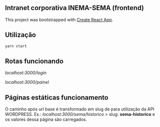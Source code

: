 ## Intranet corporativa INEMA-SEMA (frontend) 

This project was bootstrapped with [Create React App](https://github.com/facebook/create-react-app).


## Utilização

```bash
yarn start
```

## Rotas funcionando

*localhost:3000/login*

*localhost:3000/painel*

## Páginas estáticas funcionamento

O caminho após url base é transformado em slug de para utilização da API WORDPRESS. Ex.: *localhost:3000/sema/historico* > slug: **sema-historico** e os valores dessa página são carregados.
